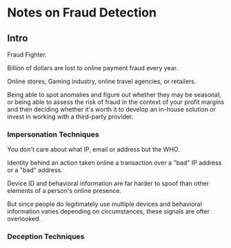 # Notes on Fraud Detection

## Intro

Fraud Fighter.

Billion of dollars are lost to online payment fraud every year.

Online stores, Gaming industry, online travel agencies, or retailers.

Being able to spot anomalies and figure out whether they may be seasonal, or being able to assess the risk of fraud in the context of your profit margins and then deciding whether it's worth it to develop an in-house solution or invest in working with a third-party provider.

### Impersonation Techniques

You don't care about what IP, email or address but the WHO.

Identity behind an action taken online a transaction over a "bad" IP address or a "bad" address.

Device ID and behavioral information are far harder to spoof than other elements of a person's online presence.

But since people do legitimately use multiple devices and behavioral information varies depending on circumstances, these signals are ofter overlooked.

### Deception Techniques

